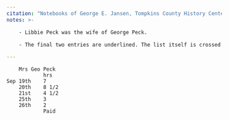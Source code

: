 ```yaml
---
citation: "Notebooks of George E. Jansen, Tompkins County History Center" 
notes: >-

    - Libbie Peck was the wife of George Peck.

    - The final two entries are underlined. The list itself is crossed out twice.

---
```

        Mrs Geo Peck
                hrs
    Sep 19th    7
        20th    8 1/2
        21st    4 1/2  
        25th    3
        26th    2
                Paid
